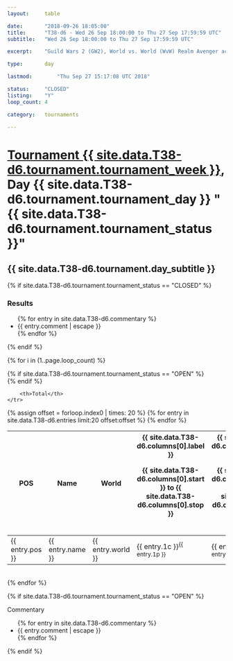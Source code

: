 ```yaml
---
layout: 	table

date: 		"2018-09-26 18:05:00"
title: 		"T38-d6 - Wed 26 Sep 18:00:00 to Thu 27 Sep 17:59:59 UTC"
subtitle: 	"Wed 26 Sep 18:00:00 to Thu 27 Sep 17:59:59 UTC"

excerpt:    "Guild Wars 2 (GW2), World vs. World (WvW) Realm Avenger achivement Tournament. \"Every Kill Counts\""

type:       day

lastmod: 		"Thu Sep 27 15:17:08 UTC 2018"

status:     "CLOSED"
listing:    "Y"
loop_count: 4

category: 	tournaments

---
```

<div class="table_header">
    <h1><a href="{{ site.data.T38-d6.tournament.week_url }}">Tournament {{ site.data.T38-d6.tournament.tournament_week }}</a>, Day {{ site.data.T38-d6.tournament.tournament_day }} "{{ site.data.T38-d6.tournament.tournament_status }}"</h1>
    <h2>{{ site.data.T38-d6.tournament.day_subtitle }}</h2> 
</div>

{% if site.data.T38-d6.tournament.tournament_status == "CLOSED" %} 
<div class="commentary">
  <h3>Results</h3>
  <ul>
    {% for entry in site.data.T38-d6.commentary %}
    <li class="commentary_list">{{ entry.comment | escape }}</li>
    {% endfor %}
  </ul>
</div>
{% endif %}


{% for i in (1..page.loop_count) %}

{% if site.data.T38-d6.tournament.tournament_status == "OPEN" %} 
<br>
{% endif %}

<table class="day_table">
  <colgroup>
    <col style="width:18px">
    <col style="width:55px">
    <col style="width:55px">
    <col style="width:12px">
    <col style="width:12px">
    <col style="width:12px">
    <col style="width:12px">
    <col style="width:12px">
    <col style="width:12px">
    <col style="width:12px">
    <col style="width:12px">
    <col style="width:12px">
    <col style="width:12px">
    <col style="width:12px">
    <col style="width:12px">
    <col style="width:12px">
    <col style="width:12px">
    <col style="width:12px">
    <col style="width:12px">
    <col style="width:12px">
    <col style="width:12px">
    <col style="width:12px">
    <col style="width:12px">
    <col style="width:12px">
    <col style="width:12px">
    <col style="width:12px">
    <col style="width:12px">
    <col style="width:18px">
  </colgroup>  
  <thead>
    <tr>
        <th>POS</th>
        <th class="AlignLeft">Name</th>
        <th class="AlignLeft">World</th>

<th><div class="label">{{ site.data.T38-d6.columns[0].label }}<p class="onhover">{{ site.data.T38-d6.columns[0].start }} to {{ site.data.T38-d6.columns[0].stop }}</p></div>​</th>
<th><div class="label">{{ site.data.T38-d6.columns[1].label }}<p class="onhover">{{ site.data.T38-d6.columns[1].start }} to {{ site.data.T38-d6.columns[1].stop }}</p></div>​</th>
<th><div class="label">{{ site.data.T38-d6.columns[2].label }}<p class="onhover">{{ site.data.T38-d6.columns[2].start }} to {{ site.data.T38-d6.columns[2].stop }}</p></div>​</th>
<th><div class="label">{{ site.data.T38-d6.columns[3].label }}<p class="onhover">{{ site.data.T38-d6.columns[3].start }} to {{ site.data.T38-d6.columns[3].stop }}</p></div>​</th>
<th><div class="label">{{ site.data.T38-d6.columns[4].label }}<p class="onhover">{{ site.data.T38-d6.columns[4].start }} to {{ site.data.T38-d6.columns[4].stop }}</p></div>​</th>
<th><div class="label">{{ site.data.T38-d6.columns[5].label }}<p class="onhover">{{ site.data.T38-d6.columns[5].start }} to {{ site.data.T38-d6.columns[5].stop }}</p></div>​</th>
<th><div class="label">{{ site.data.T38-d6.columns[6].label }}<p class="onhover">{{ site.data.T38-d6.columns[6].start }} to {{ site.data.T38-d6.columns[6].stop }}</p></div>​</th>
<th><div class="label">{{ site.data.T38-d6.columns[7].label }}<p class="onhover">{{ site.data.T38-d6.columns[7].start }} to {{ site.data.T38-d6.columns[7].stop }}</p></div>​</th>
<th><div class="label">{{ site.data.T38-d6.columns[8].label }}<p class="onhover">{{ site.data.T38-d6.columns[8].start }} to {{ site.data.T38-d6.columns[8].stop }}</p></div>​</th>
<th><div class="label">{{ site.data.T38-d6.columns[9].label }}<p class="onhover">{{ site.data.T38-d6.columns[9].start }} to {{ site.data.T38-d6.columns[9].stop }}</p></div>​</th>
<th><div class="label">{{ site.data.T38-d6.columns[10].label }}<p class="onhover">{{ site.data.T38-d6.columns[10].start }} to {{ site.data.T38-d6.columns[10].stop }}</p></div>​</th>

<th><div class="label">{{ site.data.T38-d6.columns[11].label }}<p class="onhover">{{ site.data.T38-d6.columns[11].start }} to {{ site.data.T38-d6.columns[11].stop }}</p></div>​</th>
<th><div class="label">{{ site.data.T38-d6.columns[12].label }}<p class="onhover">{{ site.data.T38-d6.columns[12].start }} to {{ site.data.T38-d6.columns[12].stop }}</p></div>​</th>
<th><div class="label">{{ site.data.T38-d6.columns[13].label }}<p class="onhover">{{ site.data.T38-d6.columns[13].start }} to {{ site.data.T38-d6.columns[13].stop }}</p></div>​</th>
<th><div class="label">{{ site.data.T38-d6.columns[14].label }}<p class="onhover">{{ site.data.T38-d6.columns[14].start }} to {{ site.data.T38-d6.columns[14].stop }}</p></div>​</th>
<th><div class="label">{{ site.data.T38-d6.columns[15].label }}<p class="onhover">{{ site.data.T38-d6.columns[15].start }} to {{ site.data.T38-d6.columns[15].stop }}</p></div>​</th>
<th><div class="label">{{ site.data.T38-d6.columns[16].label }}<p class="onhover">{{ site.data.T38-d6.columns[16].start }} to {{ site.data.T38-d6.columns[16].stop }}</p></div>​</th>
<th><div class="label">{{ site.data.T38-d6.columns[17].label }}<p class="onhover">{{ site.data.T38-d6.columns[17].start }} to {{ site.data.T38-d6.columns[17].stop }}</p></div>​</th>
<th><div class="label">{{ site.data.T38-d6.columns[18].label }}<p class="onhover">{{ site.data.T38-d6.columns[18].start }} to {{ site.data.T38-d6.columns[18].stop }}</p></div>​</th>
<th><div class="label">{{ site.data.T38-d6.columns[19].label }}<p class="onhover">{{ site.data.T38-d6.columns[19].start }} to {{ site.data.T38-d6.columns[19].stop }}</p></div>​</th>
<th><div class="label">{{ site.data.T38-d6.columns[20].label }}<p class="onhover">{{ site.data.T38-d6.columns[20].start }} to {{ site.data.T38-d6.columns[20].stop }}</p></div>​</th>

<th><div class="label">{{ site.data.T38-d6.columns[21].label }}<p class="onhover">{{ site.data.T38-d6.columns[21].start }} to {{ site.data.T38-d6.columns[21].stop }}</p></div>​</th>
<th><div class="label">{{ site.data.T38-d6.columns[22].label }}<p class="onhover">{{ site.data.T38-d6.columns[22].start }} to {{ site.data.T38-d6.columns[22].stop }}</p></div>​</th>
<th><div class="label">{{ site.data.T38-d6.columns[23].label }}<p class="onhover">{{ site.data.T38-d6.columns[23].start }} to {{ site.data.T38-d6.columns[23].stop }}</p></div>​</th>

        <th>Total</th>
    </tr>
  </thead>
  {% assign offset = forloop.index0 | times: 20 %}
<tbody>
{% for entry in site.data.T38-d6.entries limit:20 offset:offset %}
  <tr>
    <td class="pl{{ entry.pos }}">{{ entry.pos }}</td>
    <td class="AlignLeft">{{ entry.name }}</td>
    <td class="AlignLeft">{{ entry.world }}</td>
    <td class="pl{{ entry.1p }}">{{ entry.1c }}<sup>{{ entry.1p }}</sup></td>
    <td class="pl{{ entry.2p }}">{{ entry.2c }}<sup>{{ entry.2p }}</sup></td>
    <td class="pl{{ entry.3p }}">{{ entry.3c }}<sup>{{ entry.3p }}</sup></td>
    <td class="pl{{ entry.4p }}">{{ entry.4c }}<sup>{{ entry.4p }}</sup></td>
    <td class="pl{{ entry.5p }}">{{ entry.5c }}<sup>{{ entry.5p }}</sup></td>
    <td class="pl{{ entry.6p }}">{{ entry.6c }}<sup>{{ entry.6p }}</sup></td>
    <td class="pl{{ entry.7p }}">{{ entry.7c }}<sup>{{ entry.7p }}</sup></td>
    <td class="pl{{ entry.8p }}">{{ entry.8c }}<sup>{{ entry.8p }}</sup></td>
    <td class="pl{{ entry.9p }}">{{ entry.9c }}<sup>{{ entry.9p }}</sup></td>
    <td class="pl{{ entry.10p }}">{{ entry.10c }}<sup>{{ entry.10p }}</sup></td>
    <td class="pl{{ entry.11p }}">{{ entry.11c }}<sup>{{ entry.11p }}</sup></td>
    <td class="pl{{ entry.12p }}">{{ entry.12c }}<sup>{{ entry.12p }}</sup></td>
    <td class="pl{{ entry.13p }}">{{ entry.13c }}<sup>{{ entry.13p }}</sup></td>
    <td class="pl{{ entry.14p }}">{{ entry.14c }}<sup>{{ entry.14p }}</sup></td>
    <td class="pl{{ entry.15p }}">{{ entry.15c }}<sup>{{ entry.15p }}</sup></td>
    <td class="pl{{ entry.16p }}">{{ entry.16c }}<sup>{{ entry.16p }}</sup></td>
    <td class="pl{{ entry.17p }}">{{ entry.17c }}<sup>{{ entry.17p }}</sup></td>
    <td class="pl{{ entry.18p }}">{{ entry.18c }}<sup>{{ entry.18p }}</sup></td>
    <td class="pl{{ entry.19p }}">{{ entry.19c }}<sup>{{ entry.19p }}</sup></td>
    <td class="pl{{ entry.20p }}">{{ entry.20c }}<sup>{{ entry.20p }}</sup></td>
    <td class="pl{{ entry.21p }}">{{ entry.21c }}<sup>{{ entry.21p }}</sup></td>
    <td class="pl{{ entry.22p }}">{{ entry.22c }}<sup>{{ entry.22p }}</sup></td>
    <td class="pl{{ entry.23p }}">{{ entry.23c }}<sup>{{ entry.23p }}</sup></td>
    <td class="pl{{ entry.24p }}">{{ entry.24c }}<sup>{{ entry.24p }}</sup></td>
    <td>{{ entry.total }}</td>
  </tr>
{% endfor %}  
</tbody>
</table>
<div class="leaderboard"></div>
<br />
{% endfor %}

{% if site.data.T38-d6.tournament.tournament_status == "OPEN" %} 
<div class="commentary">
  <span class="commentary_title">Commentary</span>
  <ul>
    {% for entry in site.data.T38-d6.commentary %}
    <li class="commentary_list">{{ entry.comment | escape }}</li>
    {% endfor %}
  </ul>
</div>
{% endif %}


